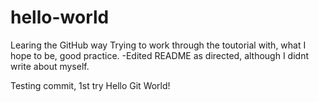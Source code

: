 # hello-world
Learing the GitHub way
Trying to work through the toutorial with, what I hope to be, good practice. 
-Edited README as directed, although I didnt write about myself.

Testing commit, 1st try
Hello Git World!
